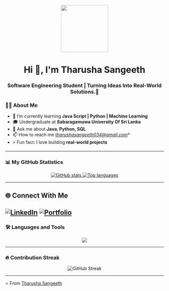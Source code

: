 <!-- Profile Header -->
<p align="center">
  <img src="https://i.ibb.co/FzYVmhC/hacker.gif" width="150px" />
</p>

<h1 align="center">Hi 👋, I'm Tharusha Sangeeth</h1>
<h3 align="center">Software Engineering Student | Turning Ideas Into Real-World Solutions.🚀</h3>

### 👨‍💻 About Me
- 🌱 I’m currently learning **Java Script | Python | Machine Learning**
- 🎓 Undergraduate at **Sabaragamuwa University Of Sri Lanka**
- 💬 Ask me about **Java, Python, SQL**
- 📫 How to reach me *tharushasangeeth034@gmail.com**
- ⚡ Fun fact: I love building **real-world projects**

---

### 📊 My GitHub Statistics
<div align="center">

<a href="https://github.com/Tharusha2002-s">
  <img src="https://github-readme-stats.vercel.app/api?username=arunapb&show_icons=true&theme=radical" alt="GitHub stats" />
</a>

<a href="https://github.com/Tharusha2002-s">
  <img src="https://github-readme-stats.vercel.app/api/top-langs/?username=arunapb&layout=compact&theme=radical" alt="Top languages" />
</a>

</div>

---


## 🌐 Connect With Me
[![LinkedIn](https://img.shields.io/badge/LinkedIn-0077B5?style=for-the-badge&logo=linkedin&logoColor=white)](https://www.linkedin.com/in/tharusha-hettiarachchi-5b44782aa/)
[![Portfolio](https://img.shields.io/badge/Portfolio-FF5722?style=for-the-badge&logo=google-chrome&logoColor=white)](file:///E:/Portfolio2/index.html)
---

### 🛠️ Languages and Tools
<p align="center">
<img src="https://skillicons.dev/icons?i=java,c,py,js,html,css,react,nodejs,express,mysql,bootstrap,git,github,linux,vscode,ps" />
</p>

---

### 🔥 Contribution Streak
<p align="center">
  <img src="https://github-readme-streak-stats.herokuapp.com/?user=Tharusha2002-stheme=radical" alt="GitHub Streak" />
</p>

---

⭐️ From [Tharusha Sangeeth](https://github.com/arunapb)
